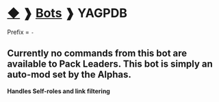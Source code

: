 # [◆](/../../) ❱ [Bots](/Bots) ❱ YAGPDB

Prefix = `-`

## Currently no commands from this bot are available to Pack Leaders. This bot is simply an auto-mod set by the Alphas.

**Handles Self-roles and link filtering** <!-- TAGS --> <!-- YAGPDB auto-mod -->
